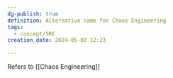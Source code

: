 ```yaml
---
dg-publish: true
definition: Alternative name for Chaos Engineering
tags:
  - concept/SRE
creation_date: 2024-05-02 12:23

---
```

Refers to [[Chaos Engineering]]
